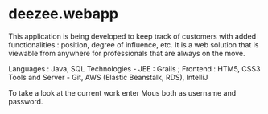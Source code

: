 # deezee.webapp

This application is being developed to keep track of customers with added functionalities : position, degree of influence, etc.
It is a web solution that is viewable from anywhere for professionals that are always on the move.

Languages : Java, SQL
Technologies - JEE : Grails ; Frontend : HTM5, CSS3
Tools and Server - Git, AWS (Elastic Beanstalk, RDS), IntelliJ

To take a look at the current work enter Mous both as username and password.